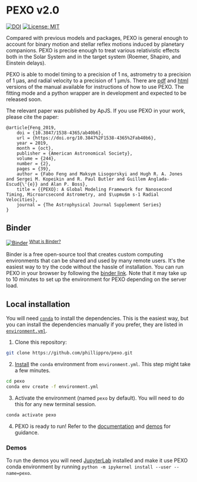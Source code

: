 # PEXO v2.0
[![DOI](https://zenodo.org/badge/210655784.svg)](https://zenodo.org/badge/latestdoi/210655784)
[![License: MIT](https://img.shields.io/badge/License-MIT-yellow.svg)](https://opensource.org/licenses/MIT)

Compared with previous models and packages, PEXO is general enough to account for binary motion and stellar reflex motions induced by planetary companions. PEXO is precise enough to treat various relativistic effects both in the Solar System and in the target system (Roemer, Shapiro, and Einstein delays).

PEXO is able to model timing to a precision of 1 ns, astrometry to a precision of 1 μas, and radial velocity to a precision of 1 μm/s. There are [pdf](https://github.com/phillippro/pexo/blob/master/docs/manual.pdf) and [html](http://rpubs.com/Fabo/pexo) versions of the manual available for instructions of how to use PEXO. The fitting mode and a python wrapper are in development and expected to be released soon.

The relevant paper was published by ApJS. If you use PEXO in your work, please cite the paper:
```
@article{Feng_2019,
	doi = {10.3847/1538-4365/ab40b6},
	url = {https://doi.org/10.3847%2F1538-4365%2Fab40b6},
	year = 2019,
	month = {oct},
	publisher = {American Astronomical Society},
	volume = {244},
	number = {2},
	pages = {39},
	author = {Fabo Feng and Maksym Lisogorskyi and Hugh R. A. Jones and Sergei M. Kopeikin and R. Paul Butler and Guillem Anglada-Escud{\'{e}} and Alan P. Boss},
	title = {{PEXO}: A Global Modeling Framework for Nanosecond Timing, Microarcsecond Astrometry, and $\upmu$m s-1 Radial Velocities},
	journal = {The Astrophysical Journal Supplement Series}
}
```


## Binder

[![Binder](https://mybinder.org/badge_logo.svg)](https://mybinder.org/v2/gh/phillippro/pexo/binder?filepath=demos%2FIntroduction.ipynb) <sup>[What is Binder?](https://mybinder.readthedocs.io/en/latest/)</sup>

Binder is a free open-source tool that creates custom computing environments that can be shared and used by many remote users. 
It's the easiest way to try the code without the hassle of installation.
You can run PEXO in your browser by following the [binder link](https://mybinder.org/v2/gh/phillippro/pexo/binder?filepath=demos%2FIntroduction.ipynb). Note that it may take up to 10 minutes to set up the environment for PEXO depending on the server load.


## Local installation

You will need [`conda`](https://conda.io/projects/conda/en/latest/user-guide/install/index.html) to install the dependencies. This is the easiest way, but you can install the dependencies manually if you prefer, they are listed in [`environment.yml`](environment.yml).

1. Clone this repository:

```bash
git clone https://github.com/phillippro/pexo.git
```

2. [Install](https://docs.conda.io/projects/conda/en/latest/user-guide/tasks/manage-environments.html#create-env-from-file) the `conda` environment from `environment.yml`. This step might take a few minutes.

```bash
cd pexo
conda env create -f environment.yml
```

3. Activate the environment (named `pexo` by default). You will need to do this for any new terminal session.

```bash
conda activate pexo
```

4. PEXO is ready to run! Refer to the [documentation](http://rpubs.com/Fabo/pexo) and [demos](demos/Introduction.ipynb) for guidance.

### Demos

To run the demos you will need [JupyterLab](https://jupyter.org/install) installed and make it use PEXO conda environment by running `python -m ipykernel install --user --name=pexo`.
